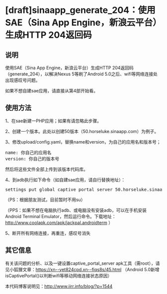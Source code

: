 [draft]sinaapp_generate_204：使用SAE（Sina App Engine，新浪云平台）生成HTTP 204返回码
======

## 说明

使用SAE（Sina App Engine，新浪云平台）生成HTTP 204返回码（generate_204），以解决Nexus 5等刷了Android 5.0之后、wifi等网络连接处出现感叹号问题。

如果不想自建sae应用，请直接从第4部开始看。

## 使用方法

1、在sae新建一PHP应用；如果有请忽略此步骤。

2、创建一个版本。此处以创建50版本（50.horseluke.sinaapp.com）为例子。

3、修改upload/config.yaml，替换name和version，为自己的应用名和版本号；

<pre>
name: 你自己的应用名
version: 你自己的版本号
</pre>

然后将这些文件全部上传到该版本代码库。

4、到adb执行如下命令（如自建sae应用，请自行替换地址）：

<pre>
settings put global captive_portal_server 50.horseluke.sinaapp.com
</pre>

（PS：根据朋友测试，目前暂时不用su）

（PPS：如果不想在电脑执行adb、或电脑没有安装adb，可以在手机安装Android Terminal Emulator，然后运行命令。下载地址：http://www.coolapk.com/apk/jackpal.androidterm ）

5、断开所有网络连接，再重连，感叹号消失

## 其它信息

有关该问题的分析、以及一键设置captive_portal_server apk工具（需root），请见小狐狸文章：https://xn--yet824cpd.xn--fiqs8s/45.html （Android 5.0新增isCaptivePortal()以判断wifi等移动网络连接状态原因）

本代码博客说明见：http://www.iirr.info/blog/?p=1544
